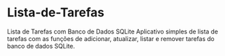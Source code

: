 # Lista-de-Tarefas
Lista de Tarefas com Banco de Dados SQLite
Aplicativo simples de lista de tarefas com as funções de adicionar, atualizar, listar e remover tarefas do banco de dados SQLite.
